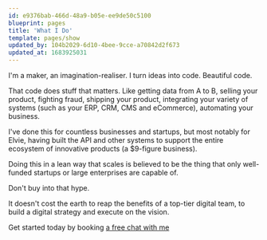 ```yaml
---
id: e9376bab-466d-48a9-b05e-ee9de50c5100
blueprint: pages
title: 'What I Do'
template: pages/show
updated_by: 104b2029-6d10-4bee-9cce-a70842d2f673
updated_at: 1683925031
---
```

I'm a maker, an imagination-realiser. I turn ideas into code. Beautiful code.

That code does stuff that matters. Like getting data from A to B, selling your product, fighting fraud, shipping your product, integrating your variety of systems (such as your ERP, CRM, CMS and eCommerce), automating your business.

I've done this for countless businesses and startups, but most notably for Elvie, having built the API and other systems to support the entire ecosystem of innovative products (a $9-figure business).

Doing this in a lean way that scales is believed to be the thing that only well-funded startups or large enterprises are capable of.

Don't buy into that hype.

It doesn't cost the earth to reap the benefits of a top-tier digital team, to build a digital strategy and execute on the vision.

Get started today by booking <a href="javascript:Calendly.initPopupWidget({url: 'https://calendly.com/simonhamp/chat'})">a free chat with me</a>